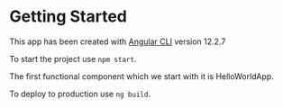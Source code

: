 # Getting Started
This app has been created with [Angular CLI](https://github.com/angular/angular-cli) version 12.2.7

To start the project use `npm start`.

The first functional component which we start with it is HelloWorldApp.

To deploy to production use `ng build`.
